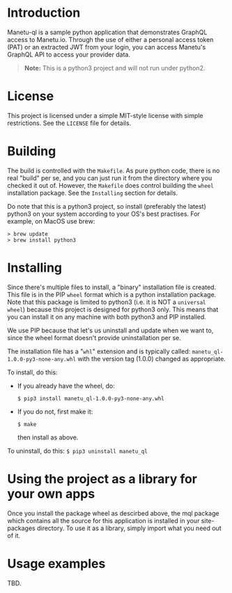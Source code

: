# Introduction

Manetu-ql is a sample python application that demonstrates GraphQL access to
Manetu.io. Through the use of either a personal access token (PAT) or an
extracted JWT from your login, you can access Manetu's GraphQL API to access
your provider data.

> **Note:** This is a python3 project and will not run under python2.

# License

This project is licensed under a simple MIT-style license with simple
restrictions. See the `LICENSE` file for details.

# Building

The build is controlled with the `Makefile`. As pure python code, there is no
real "build" per se, and you can just run it from the directory where you
checked it out of. However, the `Makefile` does control building the `wheel`
installation package. See the `Installing` section for details.

Do note that this is a python3 project, so install (preferably the latest)
python3 on your system according to your OS's best practises. For example, on
MacOS use brew:

```
> brew update
> brew install python3
```

# Installing

Since there's multiple files to install, a "binary" installation file is
created. This file is in the PIP `wheel` format which is a python installation
package. Note that this package is limited to python3 (i.e. it is NOT a
`universal wheel`) because this project is designed for python3 only. This
means that you can install it on any machine with both python3 and PIP
installed.

We use PIP because that let's us uninstall and update when we want to, since
the wheel format doesn't provide uninstallation per se.

The installation file has a "`whl`" extension and is typically called:
`manetu_ql-1.0.0-py3-none-any.whl` with the version tag (1.0.0) changed as
appropriate.

To install, do this:
  - If you already have the wheel, do:

    `$ pip3 install manetu_ql-1.0.0-py3-none-any.whl`

  - If you do not, first make it:

    `$ make`

    then install as above.

To uninstall, do this: `$ pip3 uninstall manetu_ql`

# Using the project as a library for your own apps

Once you install the package wheel as descirbed above, the mql package which
contains all the source for this application is installed in your site-packages
directory. To use it as a library, simply import what you need out of it.

# Usage examples

TBD.

